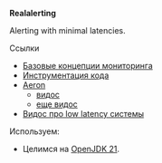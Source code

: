 **Realalerting**

Alerting with minimal latencies.

Ссылки
* [Базовые концепции мониторинга](https://docs.victoriametrics.com/keyConcepts.html)
* [Инструментация кода](https://opentelemetry.io/docs/instrumentation/java/getting-started/)
* [Aeron](https://github.com/real-logic/aeron)
    * [видос](https://www.youtube.com/watch?v=FL7_lxJbX0o)
    * [еще видос](https://www.youtube.com/watch?v=tM4YskS94b0)
* [Видос про low latency системы](https://www.youtube.com/watch?v=BD9cRbxWQx8)

Используем:
* Целимся на [OpenJDK 21](https://docs.aws.amazon.com/corretto/latest/corretto-21-ug/downloads-list.html).
